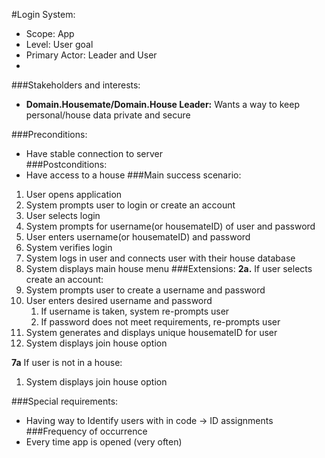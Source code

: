 #Login System:
+ Scope: App
+ Level: User goal
+ Primary Actor: Leader and User
+ 
###Stakeholders and interests:
+ **Domain.Housemate/Domain.House Leader:** Wants a way to keep personal/house data private and secure

###Preconditions:
+ Have stable connection to server		
###Postconditions:
+ Have access to a house
###Main success scenario:
1. User opens application
2. System prompts user to login or create an account
3. User selects login
4. System prompts for username(or housemateID) of user and password
5. User enters username(or housemateID) and password
6. System verifies login
7. System logs in user and connects user with their house database
8. System displays main house menu
###Extensions:
**2a.** If user selects create an account:
1. System prompts user to create a username and password 
2. User enters desired username and password
   1. If username is taken, system re-prompts user
   2. If password does not meet requirements, re-prompts user
3. System generates and displays unique housemateID for user
4. System displays join house option

**7a** If user is not in a house:
1. System displays join house option

###Special requirements: 
+ Having way to Identify users with in code → ID assignments
###Frequency of occurrence
+ Every time app is opened (very often)
